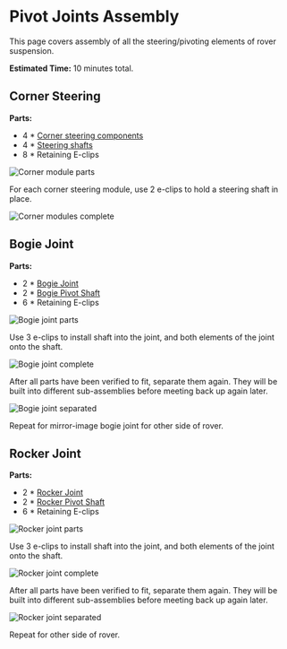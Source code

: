 # Pivot Joints Assembly

This page covers assembly of all the steering/pivoting elements of rover suspension.

**Estimated Time:** 10 minutes total.

## Corner Steering

**Parts:**
* 4 * [Corner steering components](Print%20Corner%20Steering%20Joints.md)
* 4 * [Steering shafts](Shaft8mm.md)
* 8 * Retaining E-clips

![Corner module parts](images/Corners01-Parts.jpg)

For each corner steering module, use 2 e-clips to hold a steering shaft in place.

![Corner modules complete](images/Corners02-Complete.jpg)

## Bogie Joint

**Parts:**
* 2 * [Bogie Joint](Print%20Suspension%20Bogie%20Joints.md)
* 2 * [Bogie Pivot Shaft](Shaft8mm.md)
* 6 * Retaining E-clips

![Bogie joint parts](images/BogieJoint01-Parts.jpg)

Use 3 e-clips to install shaft into the joint, and both elements of the joint onto the shaft.

![Bogie joint complete](images/BogieJoint03-Complete.jpg)

After all parts have been verified to fit, separate them again. They will be built into
different sub-assemblies before meeting back up again later.

![Bogie joint separated](images/BogieJoint02-Shaft.jpg)

Repeat for mirror-image bogie joint for other side of rover.

## Rocker Joint

**Parts:**
* 2 * [Rocker Joint](Print%20Suspension%20Rocker%20Joints.md)
* 2 * [Rocker Pivot Shaft](Shaft8mm.md)
* 6 * Retaining E-clips

![Rocker joint parts](images/RockerJoint01-Parts.jpg)

Use 3 e-clips to install shaft into the joint, and both elements of the joint onto the shaft.

![Rocker joint complete](images/RockerJoint03-Complete.jpg)

After all parts have been verified to fit, separate them again. They will be built into
different sub-assemblies before meeting back up again later.

![Rocker joint separated](images/RockerJoint02-Shaft.jpg)

Repeat for other side of rover.
